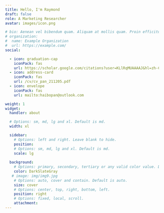 ```yaml
---
title: Hello, I'm Raymond 
draft: false
role: A Marketing Researcher
avatar: images/icon.png

# bio: Aenean vel bibendum quam. Aliquam at mollis quam. Proin efficitur.
# organization:
#  name: Example Organization
#  url: https://example.com/
social:

  - icon: graduation-cap
    iconPack: fas
    url: https://scholar.google.com/citations?user=KLlRqMUAAAAJ&hl=zh-CN
  - icon: address-card
    iconPack: fas 
    url: /cv/cv_pan_211205.pdf
  - icon: envelope
    iconPack: fas
    url: mailto:haibopan@outlook.com

weight: 1
widget:
  handler: about

  # Options: sm, md, lg and xl. Default is md.
  width: xl

  sidebar:
    # Options: left and right. Leave blank to hide.
    position:
    # Options: sm, md, lg and xl. Default is md.
    scale: lg
  
  background:
    # Options: primary, secondary, tertiary or any valid color value. Default is primary.
    color: DarkSlateGray
   # image: img/img9.jpg
    # Options: auto, cover and contain. Default is auto.
    size: cover
    # Options: center, top, right, bottom, left.
    position: right
    # Options: fixed, local, scroll.
    attachment: 
---
```


<style>
.widget-title { font-weight: italic; margin-bottom: 1rem; }
</style>
